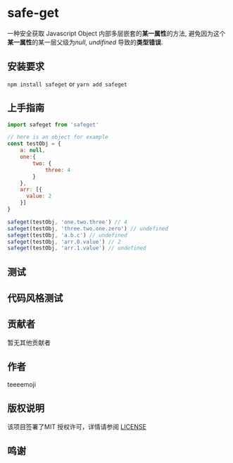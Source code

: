 # safe-get

一种安全获取 Javascript Object 内部多层嵌套的**某一属性**的方法, 避免因为这个**某一属性**的某一层父级为*null*, *undifined* 导致的**类型错误**.

## 安装要求
```npm install safeget```
or
```yarn add safeget```

## 上手指南
```javascript
import safeget from 'safeget'

// here is an object for example
const testObj = {
    a: null,
    one:{
        two: {
            three: 4
        }
    },
    arr: [{
      value: 2  
    }]
}

safeget(testObj, 'one.two.three') // 4
safeget(testObj, 'three.two.one.zero') // undefined
safeget(testObj, 'a.b.c') // undefined
safeget(testObj, 'arr.0.value') // 2
safeget(testObj, 'arr.1.value') // undefined
```

## 测试

## 代码风格测试

## 贡献者
暂无其他贡献者

## 作者
teeeemoji

## 版权说明
该项目签署了MIT 授权许可，详情请参阅 [LICENSE](./LICENSE)

## 鸣谢